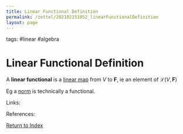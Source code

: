 ```yaml
---
title: Linear Functional Definition
permalink: /zettel/202102151052_linearFunctionalDefinition
layout: page
---
```

tags: #linear #algebra

# Linear Functional Definition

A **linear functional** is a [linear map](202102071416_linearMapDefinition) from $V$ to $\mathbf{F}$, ie an element of 
$\mathcal{L}(V, \mathbf{F})$ 

Eg a [norm](202102141717_normDefinition) is technically a functional.

Links: 

References: 

[Return to Index](index)